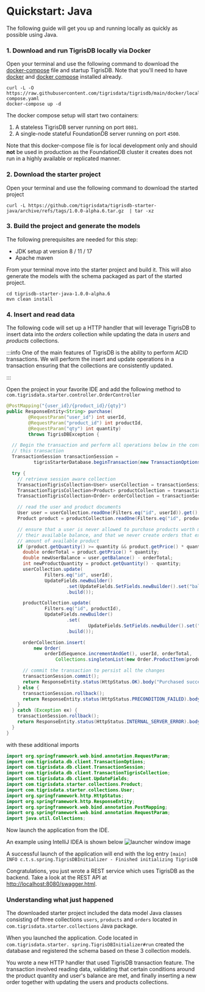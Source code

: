 # Quickstart: Java

The following guide will get you up and running locally as quickly as possible
using Java.

### 1. Download and run TigrisDB locally via Docker

Open your terminal and use the following command to download the
[docker-compose](https://raw.githubusercontent.com/tigrisdata/tigrisdb/main/docker/local/docker-compose.yaml)
file and startup TigrisDB. Note that you'll need to have
[docker](https://docs.docker.com/get-docker/) and
[docker compose](https://docs.docker.com/compose/install/) installed already.

```shell
curl -L -O https://raw.githubusercontent.com/tigrisdata/tigrisdb/main/docker/local/docker-compose.yaml
docker-compose up -d
```

The docker compose setup will start two containers:

1. A stateless TigrisDB server running on port `8081`.
2. A single-node stateful FoundationDB server running on port `4500`.

Note that this docker-compose file is for local development only and should
**not** be used in production as the FoundationDB cluster it creates does
not run in a highly available or replicated manner.

### 2. Download the starter project

Open your terminal and use the following command to download the started project

```shell
curl -L https://github.com/tigrisdata/tigrisdb-starter-java/archive/refs/tags/1.0.0-alpha.6.tar.gz  | tar -xz
```

### 3. Build the project and generate the models

The following prerequisites are needed for this step:

- JDK setup at version 8 / 11 / 17
- Apache maven

From your terminal move into the starter project and build it. This will
also generate the models with the schema packaged as part of the started
project.

```shell
cd tigrisdb-starter-java-1.0.0-alpha.6
mvn clean install
```

### 4. Insert and read data

The following code will set up a HTTP handler that will leverage TigrisDB to
insert data into the _orders_ collection while updating the data in _users_ and
_products_ collections.

:::info
One of the main features of TigrisDB is the ability to perform ACID
transactions. We will perform the insert and update operations in a
transaction ensuring that the collections are consistently updated.

:::

Open the project in your favorite IDE and add the following method to
`com.tigrisdata.starter.controller.OrderController`

```java title="OrderController.java"
@PostMapping("{user_id}/{product_id}/{qty}")
public ResponseEntity<String> purchase(
        @RequestParam("user_id") int userId,
        @RequestParam("product_id") int productId,
        @RequestParam("qty") int quantity)
        throws TigrisDBException {

  // Begin the transaction and perform all operations below in the context of
  // this transaction
  TransactionSession transactionSession =
          tigrisStarterDatabase.beginTransaction(new TransactionOptions());

  try {
    // retrieve session aware collection
    TransactionTigrisCollection<User> userCollection = transactionSession.getCollection(User.class);
    TransactionTigrisCollection<Product> productCollection = transactionSession.getCollection(Product.class);
    TransactionTigrisCollection<Order> orderCollection = transactionSession.getCollection(Order.class);

    // read the user and product documents
    User user = userCollection.readOne(Filters.eq("id", userId)).get();
    Product product = productCollection.readOne(Filters.eq("id", productId)).get();

    // ensure that a user is never allowed to purchase products worth more than
    // their available balance, and that we never create orders that exceed the
    // amount of available product
    if (product.getQuantity() >= quantity && product.getPrice() * quantity <= user.getBalance()) {
      double orderTotal = product.getPrice() * quantity;
      double newUserBalance = user.getBalance() - orderTotal;
      int newProductQuantity = product.getQuantity() - quantity;
      userCollection.update(
              Filters.eq("id", userId),
              UpdateFields.newBuilder()
                      .set(UpdateFields.SetFields.newBuilder().set("balance", newUserBalance).build())
                      .build());

      productCollection.update(
              Filters.eq("id", productId),
              UpdateFields.newBuilder()
                      .set(
                              UpdateFields.SetFields.newBuilder().set("quantity", newProductQuantity).build())
                      .build());

      orderCollection.insert(
          new Order(
              orderIdSequence.incrementAndGet(), userId, orderTotal,
                  Collections.singletonList(new Order.ProductItem(productId, quantity))));

      // commit the transaction to persist all the changes
      transactionSession.commit();
      return ResponseEntity.status(HttpStatus.OK).body("Purchased successfully");
    } else {
      transactionSession.rollback();
      return ResponseEntity.status(HttpStatus.PRECONDITION_FAILED).body("Not enough balance");
    }
  } catch (Exception ex) {
    transactionSession.rollback();
    return ResponseEntity.status(HttpStatus.INTERNAL_SERVER_ERROR).body("Failed to shop");
  }
}
```

with these additional imports

```java
import org.springframework.web.bind.annotation.RequestParam;
import com.tigrisdata.db.client.TransactionOptions;
import com.tigrisdata.db.client.TransactionSession;
import com.tigrisdata.db.client.TransactionTigrisCollection;
import com.tigrisdata.db.client.UpdateFields;
import com.tigrisdata.starter.collections.Product;
import com.tigrisdata.starter.collections.User;
import org.springframework.http.HttpStatus;
import org.springframework.http.ResponseEntity;
import org.springframework.web.bind.annotation.PostMapping;
import org.springframework.web.bind.annotation.RequestParam;
import java.util.Collections;
```

Now launch the application from the IDE.

An example using IntelliJ IDEA is shown below
![launcher window image](/img/screenshots/launcher_window.png)

A successful launch of the application will end with the log entry
`[main] INFO c.t.s.spring.TigrisDBInitializer - Finished initializing TigrisDB`

Congratulations, you just wrote a REST service which uses TigrisDB as the
backend. Take a look at the REST API at
[http://localhost:8080/swagger.html](http://localhost:8080/swagger.html).

### Understanding what just happened

The downloaded starter project included the data model Java classes consisting
of three collections `users`, `products` and `orders` located in
`com.tigrisdata.starter.collections` Java package.

When you launched the application. Code located in `com.tigrisdata.starter. spring.TigrisDBInitializer#run` created the database and registered the
schema based on these 3 collection models.

You wrote a new HTTP handler that used TigrisDB transaction feature. The
transaction involved reading data, validating that certain conditions around
the product quantity and user's balance are met, and finally inserting a new
order together with updating the users and products collections.
